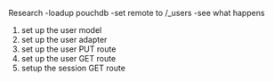 Research
-loadup pouchdb
-set remote to /\_users
-see what happens

1. set up the user model
2. set up the user adapter
3. set up the user PUT route
4. set up the user GET route
5. setup the session GET route
